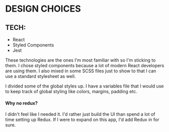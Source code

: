 # DESIGN CHOICES

## TECH:
* React
* Styled Components
* Jest

These technologies are the ones I'm most familiar with so I'm sticking to them. I chose styled components because a lot of modern React developers are using them. I also mixed in some SCSS files just to show to that I can use a standard stylesheet as well.

I divided some of the global styles up. I have a variables file that I would use to keep track of global styling like colors, margins, padding etc.

#### Why no redux? 

I didn't feel like I needed it. I'd rather just build the UI than spend a lot of time setting up Redux. If I were to expand on this app, I'd add Redux in for sure.
